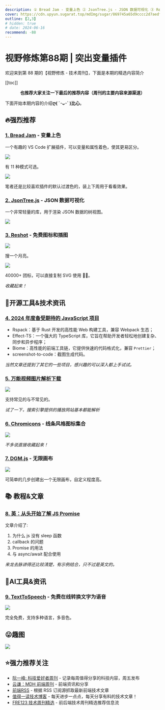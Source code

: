 ```yaml
---
description: ① Bread Jam - 变量上色 ② JsonTree.js - JSON 数据可视化 ③ Reshot - 免费图标和插图 ④ 2024 年度备受期待的 JavaScript 项目 ⑤ 万能视频图片解析下载 ⑥ Chromicons - 线条风格图标集合 ⑦ DGM.js - 无限画布 ⑧ 英：从头开始了解 JS Promise ⑨  TextToSpeech - 免费在线转换文字为语音
cover: https://cdn.upyun.sugarat.top/mdImg/sugar/869745a65d9cccc2d7aedf9eed3ed330
outline: [2,3]
# hidden: true
# date: 2024-06-16
recommend: -88
---
```


# 视野修炼第88期 | 突出变量插件

欢迎来到第 88 期的【视野修炼 - 技术周刊】，下面是本期的精选内容简介

[[toc]]

<center>

**​也推荐大家关注一下最后的推荐内容（周刊的主要内容来源渠道）**

</center>

下面开始本期内容的介绍**ღ( ´･ᴗ･` )比心**。

## 🔥强烈推荐
### [1. Bread Jam](https://marketplace.visualstudio.com/items?itemName=tingcode.bread-jam#breadjam) - 变量上色

一个有趣的 VS Code 扩展插件，可以变量和属性着色，使其更易区分。

![](https://cdn.upyun.sugarat.top/mdImg/sugar/8a80bdc225ca47503397d5468728685b)

有 11 种模式可选。

![](https://cdn.upyun.sugarat.top/mdImg/sugar/74c2d43171bf9581b76fd8faba60d2e9)

笔者还是比较喜欢插件的默认过渡色的，装上下周用于看看效果。

### [2. JsonTree.js](https://github.com/williamtroup/JsonTree.js) - JSON 数据可视化

一个非常轻量的库，用于渲染 JSON 数据的树视图。

![](https://cdn.upyun.sugarat.top/mdImg/sugar/4bd2e1f1ba0783ff45d43f71252eb4ed)

### [3. Reshot](https://www.reshot.com/) - 免费图标和插图

![](https://cdn.upyun.sugarat.top/mdImg/sugar/052ebb2a21240e76b994896c152d78eb)

搜一个月亮。

![](https://cdn.upyun.sugarat.top/mdImg/sugar/6068c953b4f7d45af0dee043fb6b5f78)

40000+ 团标，可以直接复制 SVG 使用 👍🏻。

*收藏起来！*

## 🔧开源工具&技术资讯

### [4. 2024 年度备受期待的 JavaScript 项目](https://mp.weixin.qq.com/s/n8YsLPMuXp0DMAA-z4691A)

* Rspack：基于 Rust 开发的高性能 Web 构建工具，兼容 Webpack 生态；
* Effect-TS：一个强大的 TypeScript 库，它旨在帮助开发者轻松地创建复杂、同步和异步程序；
* Biome：高性能的前端工具链，它提供快速的代码格式化，兼容 `Prettier`；
* screenshot-to-code：截图生成代码。

*当然文章还提到了其它的一些项目，感兴趣的可以深入都上手试试。*

### [5. 万能视频图片解析下载](https://snapany.com/zh)

![](https://cdn.upyun.sugarat.top/mdImg/sugar/965ff22f2c3096254736759e4c0eed3d)

支持常见的与不常见的。

*试了一下，搜索引擎提供的播放网站基本都能解析*


### [6. Chromicons](https://lifeomic.github.io/chromicons.com/) - 线条风格图标集合

![](https://cdn.upyun.sugarat.top/mdImg/sugar/2b9e63c5cec377d765567858ed70a2e1)

*不多说直接收藏起来！*

### [7. DGM.js](https://github.com/dgmjs/dgmjs) - 无限画布

![](https://cdn.upyun.sugarat.top/mdImg/sugar/210439a5a5a8f416f2cd7bf014a8b06c)

可简单的几步创建出一个无限画布，自定义程度高。

## 📚 教程&文章
### [8. 英：从头开始了解 JS Promise](https://www.joshwcomeau.com/javascript/promises/)
文章介绍了:
1. 为什么 js 没有 sleep 函数
2. callback 的问题  
3. Promise 的用法
4. 与 async/await 配合使用

*来龙去脉讲得还比较清楚，有示例结合，只不过是英文的。*

## 🤖AI工具&资讯
### [9. TextToSpeech](https://texttospeech.im/zh-CN) - 免费在线转换文字为语音

![](https://cdn.upyun.sugarat.top/mdImg/sugar/1b035e35e19852f3ad4c64ad2e0505d3)

完全免费，支持多种语言，多音色。

## 😛趣图

![](https://cdn.upyun.sugarat.top/mdImg/sugar/869745a65d9cccc2d7aedf9eed3ed330)

## ⭐️强力推荐关注

* [阮一峰: 科技爱好者周刊](https://www.ruanyifeng.com/blog/archives.html) - 记录每周值得分享的科技内容，周五发布
* [云谦：MDH 前端周刊](https://sorrycc.com/mdh/) - 前端资讯和分享
* [前端RSS](https://fed.chanceyu.com/) - 根据 RSS 订阅源抓取最新前端技术文章
* [值得一读技术博客](https://daily-blog.chlinlearn.top/) - 每天进步一点点，每天分享有料的技术文章！
* [FRE123 技术周刊精选](https://www.fre123.com/weekly) - 前后端技术周刊精选推荐信息流
